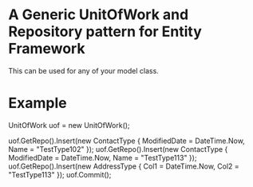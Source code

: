 # A Generic UnitOfWork and Repository pattern for Entity Framework
This can be used for any of your model class. 

# Example
UnitOfWork uof = new UnitOfWork();

uof.GetRepo<ContactTypeRepository>().Insert(new ContactType { ModifiedDate = DateTime.Now, Name = "TestType102" });
uof.GetRepo<ContactTypeRepository>().Insert(new ContactType { ModifiedDate = DateTime.Now, Name = "TestType113" });
uof.GetRepo<AddressTypeRepository>().Insert(new AddressType { Col1 = DateTime.Now, Col2 = "TestType113" });
uof.Commit();
